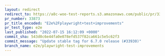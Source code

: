 ```yaml
---
layout: redirect
redirect_to: https://a8c-woo-test-reports.s3.amazonaws.com/public/pr/33873/e2e/index.html
pr_number: 33873
pr_title_encoded: "E2e%2Fplaywright+test+improvements"
pr_test_type: e2e
last_published: "2022-07-15 16:12:09 +0000"
commit_sha: 543d0c6e44fa0e078efd537f82ca661c5e5c62f3
commit_message: "Update stable tag for 6.7.0 release (#33930)"
branch_name: e2e/playwright-test-improvements
---
```

